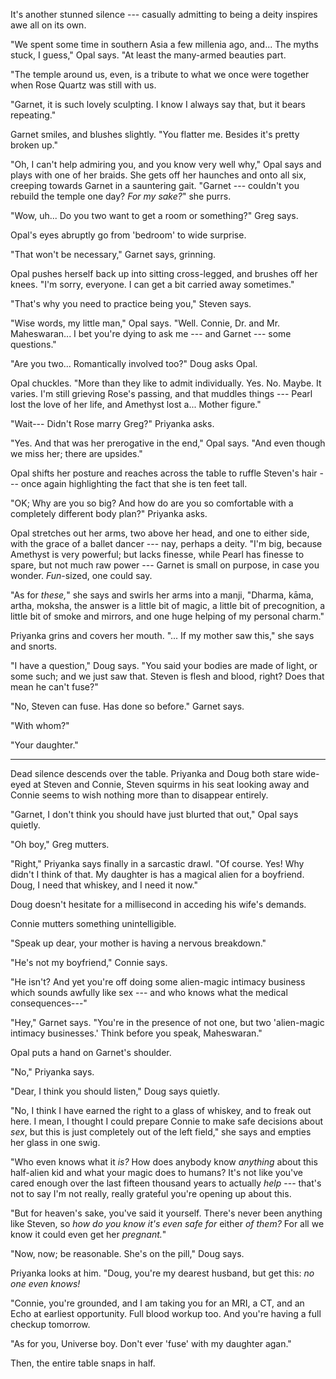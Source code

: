 It's another stunned silence --- casually admitting to being
a deity inspires awe all on its own.

"We spent some time in southern Asia a few millenia ago, and...
The myths stuck, I guess," Opal says. "At least the many-armed
beauties part.

"The temple around us, even, is a tribute to what we once were
together when Rose Quartz was still with us.

"Garnet, it is such lovely sculpting. I know I always say
that, but it bears repeating."

Garnet smiles, and blushes slightly. "You flatter me. Besides
it's pretty broken up."

"Oh, I can't help admiring you, and you know very well why," Opal says
and plays with one of her braids. She gets off her haunches and onto all
six, creeping towards Garnet in a sauntering gait. "Garnet --- couldn't you
rebuild the temple one day? *For my sake?*" she purrs.

"Wow, uh... Do you two want to get a room or something?" Greg says.

Opal's eyes abruptly go from 'bedroom' to wide surprise.

"That won't be necessary," Garnet says, grinning.

Opal pushes herself back up into sitting cross-legged, and brushes off her knees.
"I'm sorry, everyone. I can get a bit carried away sometimes."

"That's why you need to practice being you," Steven says.

"Wise words, my little man," Opal says. "Well. Connie, Dr. and Mr. Maheswaran...
I bet you're dying to ask me --- and Garnet --- some questions."

"Are you two... Romantically involved too?" Doug asks Opal.

Opal chuckles. "More than they like to admit individually.
Yes. No. Maybe. It varies. I'm still grieving Rose's passing, and that muddles
things --- Pearl lost the love of her life, and Amethyst lost a... Mother figure."

"Wait--- Didn't Rose marry Greg?" Priyanka asks.

"Yes. And that was her prerogative in the end," Opal says. "And even though
we miss her; there are upsides."

Opal shifts her posture and reaches across the table to ruffle Steven's hair ---
once again highlighting the fact that she is ten feet tall.

"OK; Why are you so big? And how do are you so comfortable with a completely
different body plan?" Priyanka asks.

Opal stretches out her arms, two above her head, and one to either side, with
the grace of a ballet dancer --- nay, perhaps a deity. "I'm big, because Amethyst
is very powerful; but lacks finesse, while Pearl has finesse to spare, but not much
raw power --- Garnet is small on purpose, in case you wonder. *Fun*-sized, one could say.

"As for *these,*" she says and swirls her arms into a manji, "Dharma, kāma, artha, moksha,
the answer is a little bit of magic, a little bit of precognition, a little bit of smoke
and mirrors, and one huge helping of my personal charm."

Priyanka grins and covers her mouth. "... If my mother saw this," she says and snorts.

"I have a question," Doug says. "You said your bodies are made of light, or some such;
and we just saw that. Steven is flesh and blood, right? Does that mean he can't fuse?"

"No, Steven can fuse. Has done so before." Garnet says.

"With whom?"

"Your daughter."

----

Dead silence descends over the table. Priyanka and Doug both stare wide-eyed at
Steven and Connie, Steven squirms in his seat looking away and Connie seems to
wish nothing more than to disappear entirely.

"Garnet, I don't think you should have just blurted that out," Opal says quietly.

"Oh boy," Greg mutters.

"Right," Priyanka says finally in a sarcastic drawl. "Of course. Yes! Why didn't I think of that.
My daughter is has a magical alien for a boyfriend. Doug, I need that whiskey, and I need it
now."

Doug doesn't hesitate for a millisecond in acceding his wife's demands.

Connie mutters something unintelligible.

"Speak up dear, your mother is having a nervous breakdown."

"He's not my boyfriend," Connie says.

"He isn't? And yet you're off doing some alien-magic intimacy business which sounds
awfully like sex --- and who knows what the medical consequences---"

"Hey," Garnet says. "You're in the presence of not one, but two 'alien-magic intimacy
businesses.' Think before you speak, Maheswaran."

Opal puts a hand on Garnet's shoulder.

"No," Priyanka says.

"Dear, I think you should listen," Doug says quietly.

"No, I think I have earned the right to a glass of whiskey, and to freak out here.
I mean, I thought I could prepare Connie to make safe decisions about *sex*, but
this is just completely out of the left field," she says and empties her glass in one swig.

"Who even knows what it *is?* How does anybody know *anything* about this
half-alien kid and what your magic does to humans? It's not like you've cared
enough over the last fifteen thousand years to actually *help* --- that's not to
say I'm not really, really grateful you're opening up about this.

"But for heaven's sake, you've said it yourself. There's never been anything like
Steven, so *how do you know it's even safe for* either *of them?* For all we know it
could even get her *pregnant.*"

"Now, now; be reasonable. She's on the pill," Doug says.

Priyanka looks at him. "Doug, you're my dearest husband, but get this: *no one even knows!*

"Connie, you're grounded, and I am taking you for an MRI, a CT,
and an Echo at earliest opportunity. Full blood workup too. And you're having a
full checkup tomorrow.

"As for you, Universe boy. Don't ever 'fuse' with my daughter agan."

Then, the entire table snaps in half.
